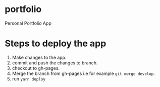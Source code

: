 # portfolio
Personal Portfolio App


# Steps to deploy the app

1. Make changes to the app.
2. commit and push the changes to branch.
3. checkout to gh-pages.
4. Merge the branch from gh-pages i.e for example `git merge develop`.
5. run `yarn deploy`